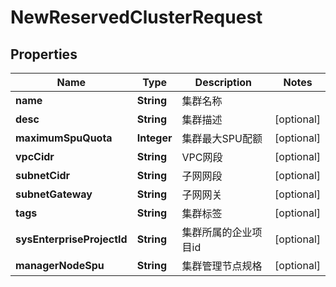 
# NewReservedClusterRequest

## Properties
Name | Type | Description | Notes
------------ | ------------- | ------------- | -------------
**name** | **String** | 集群名称 | 
**desc** | **String** | 集群描述 |  [optional]
**maximumSpuQuota** | **Integer** | 集群最大SPU配额 |  [optional]
**vpcCidr** | **String** | VPC网段 |  [optional]
**subnetCidr** | **String** | 子网网段 |  [optional]
**subnetGateway** | **String** | 子网网关 |  [optional]
**tags** | **String** | 集群标签 |  [optional]
**sysEnterpriseProjectId** | **String** | 集群所属的企业项目id |  [optional]
**managerNodeSpu** | **String** | 集群管理节点规格 |  [optional]



